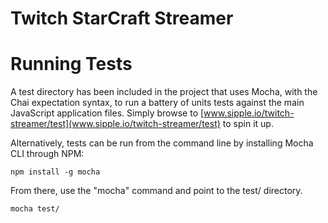 Twitch StarCraft Streamer
=========================================================

# Running Tests
A test directory has been included in the project that uses Mocha, with the Chai expectation syntax, to run a battery of units tests against the main JavaScript 
application files. Simply browse to [www.sipple.io/twitch-streamer/test](www.sipple.io/twitch-streamer/test) to spin
it up.

Alternatively, tests can be run from the command line by installing Mocha CLI through NPM:

```
npm install -g mocha 
```

From there, use the "mocha" command and point to the test/ directory.

```
mocha test/
```
